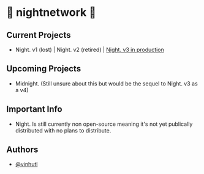 
# 💫 nightnetwork 🌙




## Current Projects

 - Night. v1 (lost) | Night. v2 (retired) | [Night. v3 in production](https://usenight.vercel.app)

## Upcoming Projects

 - Midnight. (Still unsure about this but would be the sequel to Night. v3 as a v4)

## Important Info

 - Night. Is still currently non open-source meaning it's not yet publically distributed with no plans to distribute.

 
## Authors

- [@vinhutl](https://www.github.com/vinhutl)

